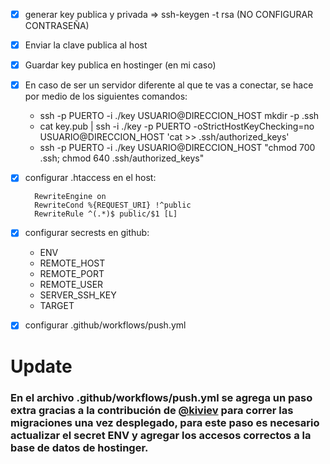 * [x] generar key publica y privada => ssh-keygen -t rsa (NO CONFIGURAR CONTRASEÑA)
* [x] Enviar la clave publica al host
* [x] Guardar key publica en hostinger (en mi caso)
* [x] En caso de ser un servidor diferente al que te vas a conectar, se hace por medio de los siguientes comandos:
  * ssh -p PUERTO -i ./key USUARIO@DIRECCION_HOST mkdir -p .ssh
  * cat key.pub | ssh -i ./key -p PUERTO -oStrictHostKeyChecking=no USUARIO@DIRECCION_HOST 'cat >>   .ssh/authorized_keys'
  * ssh -p PUERTO -i ./key USUARIO@DIRECCION_HOST "chmod 700 .ssh; chmod 640 .ssh/authorized_keys"
* [x] configurar .htaccess en el host:
  ```
    RewriteEngine on
    RewriteCond %{REQUEST_URI} !^public
    RewriteRule ^(.*)$ public/$1 [L]
  ```
* [x] configurar secrests en github:
  * ENV
  * REMOTE_HOST
  * REMOTE_PORT
  * REMOTE_USER
  * SERVER_SSH_KEY
  * TARGET
* [x] configurar .github/workflows/push.yml


# Update
### En el archivo .github/workflows/push.yml se agrega un paso extra gracias a la contribución de [@kiviev](https://github.com/kiviev) para correr las migraciones una vez desplegado, para este paso es necesario actualizar el secret ENV y agregar los accesos correctos a la base de datos de hostinger.
